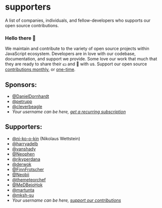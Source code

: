 # supporters

A list of companies, individuals, and fellow-developers who supports our open source contributions.

### Hello there 👋

We maintain and contribute to the variety of open source projects within JavaScript ecosystem. Developers are in love with our codebase, documentation, and support we provide. Some love our work that much that they are ready to share their 💵 and 🤑 with us. Support our open source [contributions monthly](https://github.com/sponsors/dr-dimitru), or [one-time](https://github.com/sponsors/dr-dimitru?frequency=one-time&sponsor=dr-dimitru&amount=250).

## Sponsors:

- [@DanielDornhardt](https://github.com/DanielDornhardt)
- [@petrupp](https://github.com/petrupp)
- [@cleverbeagle](https://github.com/cleverbeagle)
- *Your username can be here, [get a recurring subscription](https://github.com/sponsors/dr-dimitru)*

## Supporters:

- [@ni-ko-o-kin](https://github.com/ni-ko-o-kin) (Nikolaus Wettstein)
- [@harryadelb](https://github.com/harryadelb)
- [@vanshady](https://github.com/vanshady)
- [@Neophen](https://github.com/Neophen)
- [@rikyperdana](https://github.com/rikyperdana)
- [@derwok](https://github.com/derwok)
- [@FinnFrotscher](https://github.com/FinnFrotscher)
- [@Neobii](https://github.com/Neobii)
- [@themeteorchef](https://github.com/themeteorchef)
- [@MeDBejoHok](https://github.com/MeDBejoHok)
- [@martunta](https://github.com/martunta)
- [@mksh-su](https://github.com/mksh-su)
- *Your username can be here, [support our contributions](https://github.com/sponsors/dr-dimitru?frequency=one-time&sponsor=dr-dimitru&amount=250)*
